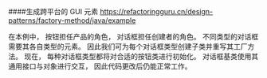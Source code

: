####生成跨平台的 GUI 元素
https://refactoringguru.cn/design-patterns/factory-method/java/example

在本例中， 按钮担任产品的角色， 对话框担任创建者的角色。
不同类型的对话框需要其各自类型的元素。 因此我们可为每个对话框类型创建子类并重写其工厂方法。
现在， 每种对话框类型都将对合适的按钮类进行初始化。 对话框基类使用其通用接口与对象进行交互， 因此代码更改后仍能正常工作。